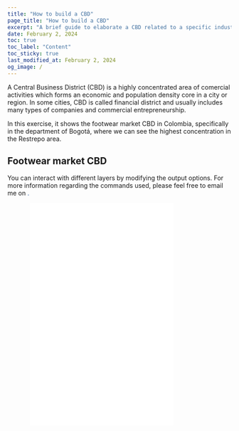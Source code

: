 ```yaml
---
title: "How to build a CBD"
page_title: "How to build a CBD"
excerpt: "A brief guide to elaborate a CBD related to a specific industry"
date: February 2, 2024
toc: true
toc_label: "Content"
toc_sticky: true
last_modified_at: February 2, 2024
og_image: /
---
```



A Central Business District (CBD) is a highly concentrated area of comercial activities which forms an economic and population density core in a city or region. In some cities, CBD is called financial district and usually includes many types of companies and commercial entrepreneurship. 

In this exercise, it shows the footwear market CBD in Colombia, specifically in the department of Bogotá, where we can see the highest concentration in the Restrepo area.

## Footwear market CBD

You can interact with different layers by modifying the output options. For more information regarding the commands used, please feel free to email me on <a href="p.valcarcel@uniandes.edu.co" style="text-decoration:none;color:rgb(34, 86, 154)">.

<div style="margin: auto; width: 80%;">
    <!-- Código HTML de tu gráfico -->
    <iframe src="\assets\Shapes\CBD_Map.html" width="80%" height="500" frameborder="0"></iframe>
</div>

